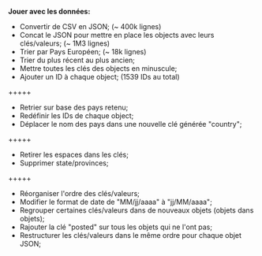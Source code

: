 **Jouer avec les données:**

- Convertir de CSV en JSON; (~ 400k lignes)
- Concat le JSON pour mettre en place les objects avec leurs clés/valeurs; (~ 1M3 lignes)
- Trier par Pays Européen; (~ 18k lignes)
- Trier du plus récent au plus ancien;
- Mettre toutes les clés des objects en minuscule;
- Ajouter un ID à chaque object; (1539 IDs au total)

+++++

- Retrier sur base des pays retenu;
- Redéfinir les IDs de chaque object;
- Déplacer le nom des pays dans une nouvelle clé générée "country"; 

+++++

- Retirer les espaces dans les clés;
- Supprimer state/provinces;

+++++

- Réorganiser l'ordre des clés/valeurs;
- Modifier le format de date de "MM/jj/aaaa" à "jj/MM/aaaa";
- Regrouper certaines clés/valeurs dans de nouveaux objets (objets dans objets);
- Rajouter la clé "posted" sur tous les objets qui ne l'ont pas;
- Restructurer les clés/valeurs dans le même ordre pour chaque objet JSON;